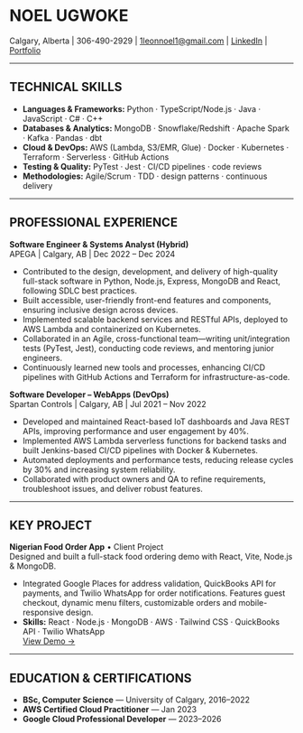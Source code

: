 # NOEL UGWOKE  
Calgary, Alberta | 306-490-2929 | 1leonnoel1@gmail.com | [LinkedIn](https://www.linkedin.com/in/noelugwoke/) | [Portfolio](https://noelugwoke.com/)

---

## TECHNICAL SKILLS
- **Languages & Frameworks:** Python · TypeScript/Node.js · Java · JavaScript · C# · C++  
- **Databases & Analytics:** MongoDB · Snowflake/Redshift · Apache Spark · Kafka · Pandas · dbt  
- **Cloud & DevOps:** AWS (Lambda, S3/EMR, Glue) · Docker · Kubernetes · Terraform · Serverless · GitHub Actions  
- **Testing & Quality:** PyTest · Jest · CI/CD pipelines · code reviews  
- **Methodologies:** Agile/Scrum · TDD · design patterns · continuous delivery  

---

## PROFESSIONAL EXPERIENCE

**Software Engineer & Systems Analyst (Hybrid)**  
APEGA | Calgary, AB | Dec 2022 – Dec 2024  
- Contributed to the design, development, and delivery of high-quality full-stack software in Python, Node.js, Express, MongoDB and React, following SDLC best practices.  
- Built accessible, user-friendly front-end features and components, ensuring inclusive design across devices.  
- Implemented scalable backend services and RESTful APIs, deployed to AWS Lambda and containerized on Kubernetes.  
- Collaborated in an Agile, cross-functional team—writing unit/integration tests (PyTest, Jest), conducting code reviews, and mentoring junior engineers.  
- Continuously learned new tools and processes, enhancing CI/CD pipelines with GitHub Actions and Terraform for infrastructure-as-code.  

**Software Developer – WebApps (DevOps)**  
Spartan Controls | Calgary, AB | Jul 2021 – Nov 2022  
- Developed and maintained React-based IoT dashboards and Java REST APIs, improving performance and user engagement by 40%.  
- Implemented AWS Lambda serverless functions for backend tasks and built Jenkins-based CI/CD pipelines with Docker & Kubernetes.  
- Automated deployments and performance tests, reducing release cycles by 30% and increasing system reliability.  
- Collaborated with product owners and QA to refine requirements, troubleshoot issues, and deliver robust features.  

---

## KEY PROJECT

**Nigerian Food Order App** • Client Project  
Designed and built a full-stack food ordering demo with React, Vite, Node.js & MongoDB.  
- Integrated Google Places for address validation, QuickBooks API for payments, and Twilio WhatsApp for order notifications. Features guest checkout, dynamic menu filters, customizable orders and mobile-responsive design.
- **Skills:** React · Node.js · MongoDB · AWS · Tailwind CSS · QuickBooks API · Twilio WhatsApp  
[View Demo →](https://noelugwoke.com/mama-k-demo/)

---

## EDUCATION & CERTIFICATIONS
- **BSc, Computer Science** — University of Calgary, 2016–2022  
- **AWS Certified Cloud Practitioner** — Jan 2023  
- **Google Cloud Professional Developer** — 2023–2026  
